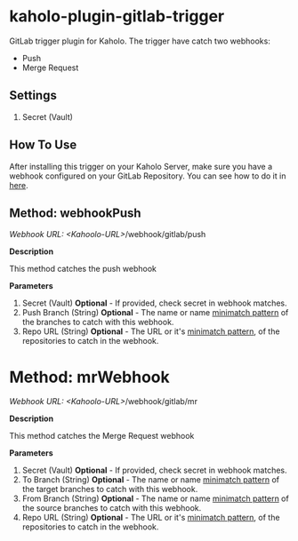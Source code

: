 # kaholo-plugin-gitlab-trigger
GitLab trigger plugin for Kaholo. The trigger have catch two webhooks:
- Push
- Merge Request

## Settings
1. Secret (Vault)

## How To Use
After installing this trigger on your Kaholo Server, make sure you have a webhook configured on your GitLab Repository.
You can see how to do it in [here](https://docs.gitlab.com/ee/user/project/integrations/webhooks.html).

## Method: webhookPush

*Webhook URL:* *\<Kahoolo-URL\>*/webhook/gitlab/push

**Description**

This method catches the push webhook

**Parameters**

1. Secret (Vault) **Optional** - If provided, check secret in webhook matches.
2. Push Branch (String) **Optional** - The name or name [minimatch pattern](https://github.com/isaacs/minimatch#readme) of the branches to catch with this webhook.
3. Repo URL (String) **Optional** - The URL or it's [minimatch pattern](https://github.com/isaacs/minimatch#readme), of the repositories to catch in the webhook.

# Method: mrWebhook
  
*Webhook URL:* *\<Kahoolo-URL\>*/webhook/gitlab/mr

**Description**

This method catches the Merge Request webhook

**Parameters**

1. Secret (Vault) **Optional** - If provided, check secret in webhook matches.
2. To Branch (String) **Optional** - The name or name [minimatch pattern](https://github.com/isaacs/minimatch#readme) of the target branches to catch with this webhook.
3. From Branch (String) **Optional** - The name or name [minimatch pattern](https://github.com/isaacs/minimatch#readme) of the source branches to catch with this webhook.
4. Repo URL (String) **Optional** - The URL or it's [minimatch pattern](https://github.com/isaacs/minimatch#readme), of the repositories to catch in the webhook.

